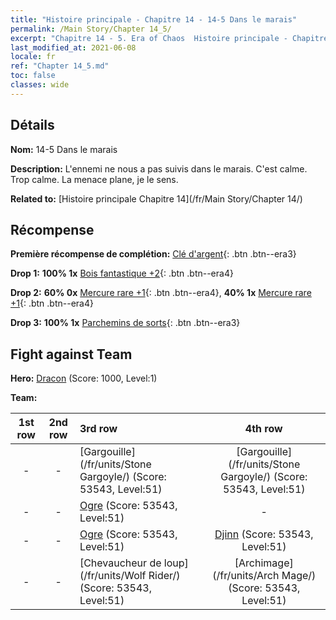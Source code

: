 ```yaml
---
title: "Histoire principale - Chapitre 14 - 14-5 Dans le marais"
permalink: /Main Story/Chapter 14_5/
excerpt: "Chapitre 14 - 5. Era of Chaos  Histoire principale - Chapitre 14_5. 14-5 Dans le marais"
last_modified_at: 2021-06-08
locale: fr
ref: "Chapter 14_5.md"
toc: false
classes: wide
---
```


## Détails

 **Nom:** 14-5 Dans le marais

 **Description:** L'ennemi ne nous a pas suivis dans le marais. C'est calme. Trop calme. La menace plane, je le sens.

 **Related to:** [Histoire principale Chapitre 14](/fr/Main Story/Chapter 14/)

## Récompense

 **Première récompense de complétion:** [Clé d'argent](/ItemsFR/con_693/){: .btn .btn--era3}

 **Drop 1:** **100% 1x** [Bois fantastique +2](/ItemsFR/mat_48/){: .btn .btn--era4}

 **Drop 2:** **60% 0x** [Mercure rare +1](/ItemsFR/mat_42/){: .btn .btn--era4}, **40% 1x** [Mercure rare +1](/ItemsFR/mat_42/){: .btn .btn--era4}

 **Drop 3:** **100% 1x** [Parchemins de sorts](/ItemsFR/con_694/){: .btn .btn--era3}


## Fight against Team
 **Hero:** [Dracon](/fr/heroes/Dracon/) (Score: 1000, Level:1)

 **Team:**


  | 1st row | 2nd row | 3rd row | 4th row |
  |:----:|:----:|:----|:----:|
  | - | - | [Gargouille](/fr/units/Stone Gargoyle/) (Score: 53543, Level:51)  | [Gargouille](/fr/units/Stone Gargoyle/) (Score: 53543, Level:51)  |
  | - | - | [Ogre](/fr/units/Ogre/) (Score: 53543, Level:51)  | - |
  | - | - | [Ogre](/fr/units/Ogre/) (Score: 53543, Level:51)  | [Djinn](/fr/units/Genie/) (Score: 53543, Level:51)  |
  | - | - | [Chevaucheur de loup](/fr/units/Wolf Rider/) (Score: 53543, Level:51)  | [Archimage](/fr/units/Arch Mage/) (Score: 53543, Level:51)  |


